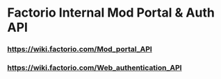 # Factorio Internal Mod Portal & Auth API

### https://wiki.factorio.com/Mod_portal_API
### https://wiki.factorio.com/Web_authentication_API
